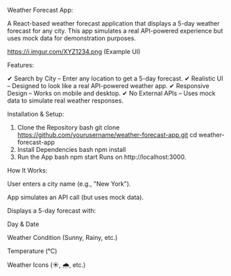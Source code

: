 Weather Forecast App:

A React-based weather forecast application that displays a 5-day weather forecast for any city. This app simulates a real API-powered experience but uses mock data for demonstration purposes.

https://i.imgur.com/XYZ1234.png (Example UI)

Features:

✔ Search by City – Enter any location to get a 5-day forecast.
✔ Realistic UI – Designed to look like a real API-powered weather app.
✔ Responsive Design – Works on mobile and desktop.
✔ No External APIs – Uses mock data to simulate real weather responses.

Installation & Setup:

1. Clone the Repository
bash
git clone https://github.com/yourusername/weather-forecast-app.git
cd weather-forecast-app
2. Install Dependencies
bash
npm install
3. Run the App
bash
npm start
Runs on http://localhost:3000.

How It Works:

User enters a city name (e.g., "New York").

App simulates an API call (but uses mock data).

Displays a 5-day forecast with:

Day & Date

Weather Condition (Sunny, Rainy, etc.)

Temperature (°C)

Weather Icons (☀️, 🌧️, etc.)